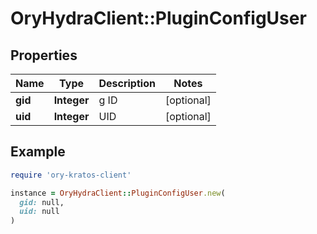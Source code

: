 # OryHydraClient::PluginConfigUser

## Properties

| Name | Type | Description | Notes |
| ---- | ---- | ----------- | ----- |
| **gid** | **Integer** | g ID | [optional] |
| **uid** | **Integer** | UID | [optional] |

## Example

```ruby
require 'ory-kratos-client'

instance = OryHydraClient::PluginConfigUser.new(
  gid: null,
  uid: null
)
```

